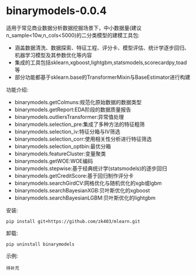# binarymodels-0.0.4

适用于常见商业数据分析数据挖掘场景下，中小数据量(建议n_sample<10w,n_cols<5000)的二分类模型的建模工具包:

+ 涵盖数据清洗、数据探索、特征工程、评分卡、模型评估、统计学逐步回归、机器学习模型及其参数优化等内容
+ 集成的工具包括sklearn,xgboost,lightgbm,statsmodels,scorecardpy,toad等
+ 部分功能都基于sklearn.base的TransformerMixin与BaseEstimator进行构建

功能介绍:

- binarymodels.getColmuns:规范化原始数据的数据类型
- binarymodels.getReport:EDA阶段的数据质量报告
- binarymodels.outliersTransformer:异常值处理
- binarymodels.selection_pre:集成了多种方法的特征粗筛
- binarymodels.selection_iv:特征分箱与IV筛选
- binarymodels.selection_corr:使用相关性分析进行特征筛选
- binarymodels.selection_optbin:最优分箱
- binarymodels.featureCluster:变量聚类
- binarymodels.getWOE:WOE编码
- binarymodels.stepwise:基于经典统计学(statsmodels)的逐步回归
- binarymodels.getCreditScore:基于回归制作评分卡
- binarymodels.searchGirdCV:网格优化与随机优化的xgb或lgbm
- binarymodels.searchBayesianXGB:贝叶斯优化的xgboost
- binarymodels.searchBayesianLGBM:贝叶斯优化的lightgbm

安装: 

```
pip install git+https://github.com/zk403/mlearn.git
```

卸载: 

```
pip uninstall binarymodels
```

示例:

```
待补充
```





